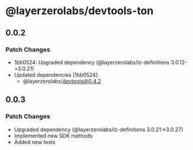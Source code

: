 # @layerzerolabs/devtools-ton

## 0.0.2

### Patch Changes

- 1bb0524: Upgraded dependency (@layerzerolabs/lz-definitions 3.0.12->3.0.21)
- Updated dependencies [1bb0524]
  - @layerzerolabs/devtools@0.4.2

## 0.0.3

### Patch Changes

- Upgraded dependency (@layerzerolabs/lz-definitions 3.0.21->3.0.27)
- Implemented new SDK methods
- Added new tests
